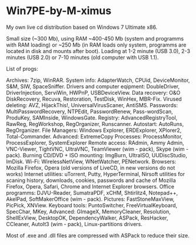 Win7PE-by-M-ximus
=================

My own live cd distribution based on Windows 7 Ultimate x86.

Small size (~300 Mb), using RAM ~400-450 Mb (system and programms with RAM loading) or ~250 Mb (in RAM loads only system, programms are located in disk and mounts after boot).
Loading at 1-2 minute (USB 3.0), 2-3 minutes (USB 2.0) or 7-10 minutes (old computer with USB 1.1).

List of progs:

Archives: 7zip, WinRAR.
System info: AdapterWatch, CPUid, DeviceMonitor, S&M, SIW, SpaceSniffer.
Drivers and computer eqipment: DoubleDriver, DriverInjection, ServiWin, HWPnP, USBDeviceView.
Data recovery: O&O DiskRecovery, Recuva, Restoration, TestDisk, WinHex, MBR-Fix.
Virused deleting: AVZ, HijackThis!, UniversalVirusScaner, AntiSMS.
Passwords: MultiPasswordRecovery, NTPEdit, PasswordRenew, Pass-wordScan, ProduKey, SAMInside, WindowsGate.
Registry: AdvancedRegistryTool, RawReg, RegWorkshop, RegOrganizer, Runscanner.
Autostart: AutoRuns, RegOrganizer.
File Managers: Windows Explorer, ERDExplorer, XPlorer2, Total-Commander. Advanced: ExtremeCopy
Processes: ProcessMonitor, ProcessExplorer, SystemExplorer
Remote access: RAdmin, Ammy Admin, VNC-Viewer, TightVNC, UltraVNC, TeamViewer (wim - pack), Skype (wim - pack).
Burning CD/DVD + ISO mounting: ImgBurn, UltraISO, UUDiscStudio, ImDisk.
Wi-Fi: WirelessNetView, WNetWatcher, PENetwork.
Browsers: Mozilla Firefox, Opera (old versions of LiveCD, in new versions do not works)
Internet utilities: uTorrent, Putty, HyperTerminal, Nirsoft utilities for scaning history, downloads, cookies, passwords and cache of  Mozilla Firefox, Opera, Safari, Chrome and Internet Explorer browsers.
Office programms: DJVU-Reader, SumatraPDF, xCHM, Shtirlitz4, Notepad++, AkelPad, SoftMakerOffice (wim - pack).
Pictures: FastStoneMaxView, PicPick, XNView.
Keyboard tools: PuntoSwitcher, FreeVirtualKeyboard, SpecChar, MKey, 
Advanced: GImageX, MemoryCleaner, Resolution, ShellExView, DesktopOK, DependencyWalker, ASPack, ResHacker, CCleaner, AutoIt3 (wim - pack), Linux-partitions drivers.

Most of .exe and .dll files are compressed with ASPack to reduce their size.

